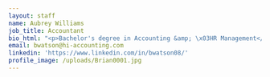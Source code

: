 ```yaml
---
layout: staff
name: Aubrey Williams
job_title: Accountant
bio_html: "<p>Bachelor's degree in Accounting &amp; \x03HR Management</p>"
email: bwatson@hi-accounting.com
linkedin: 'https://www.linkedin.com/in/bwatson08/'
profile_image: /uploads/Brian0001.jpg
---
```

